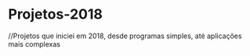 # Projetos-2018
//Projetos que iniciei em 2018, desde programas simples, até aplicações mais complexas
